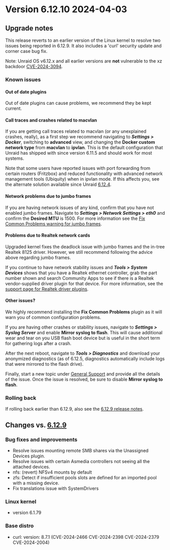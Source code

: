 # Version 6.12.10 2024-04-03

## Upgrade notes

This release reverts to an earlier version of the Linux kernel to resolve two issues being reported
in 6.12.9. It also includes a 'curl' security update and corner case bug fix.

Note: Unraid OS v6.12.x and all earlier versions are **not** vulnerable to the xz backdoor [CVE-2024-3094](https://nvd.nist.gov/vuln/detail/CVE-2024-3094).

### Known issues

#### Out of date plugins

Out of date plugins can cause problems, we recommend they be kept current.

#### Call traces and crashes related to macvlan

If you are getting call traces related to macvlan (or any unexplained crashes, really), as a first step
we recommend navigating to ***Settings > Docker***, switching to **advanced** view, and changing
the **Docker custom network type** from **macvlan** to **ipvlan**. This is the default configuration
that Unraid has shipped with since version 6.11.5 and should work for most systems.

Note that some users have reported issues with port forwarding from certain routers (Fritzbox) and reduced
functionality with advanced network management tools (Ubiquity) when in ipvlan mode. If this affects you,
see the alternate solution available since Unraid [6.12.4](6.12.4.md#fix-for-macvlan-call-traces).

#### Network problems due to jumbo frames

If you are having network issues of any kind, confirm that you have not enabled jumbo frames.
Navigate to ***Settings > Network Settings > eth0*** and confirm the **Desired MTU** is 1500.
For more information see the [Fix Common Problems warning for jumbo frames](https://forums.unraid.net/topic/120220-fix-common-problems-more-information/page/2/#comment-1167702).

#### Problems due to Realtek network cards

Upgraded kernel fixes the deadlock issue with jumbo frames and the in-tree Realtek 8125 driver. However, we
still recommend following the advice above regarding jumbo frames.

If you continue to have network stability issues and ***Tools > System Devices*** shows that you have a Realtek ethernet controller,
grab the part number shown and search Community Apps to see if there is a Realtek vendor-supplied driver plugin for that device.
For more information, see the [support page for Realtek driver plugins](https://forums.unraid.net/topic/141349-plugin-realtek-r8125-r8168-and-r81526-drivers/).

#### Other issues?

We highly recommend installing the **Fix Common Problems** plugin as it will warn you of common configuration problems.

If you are having other crashes or stability issues, navigate to ***Settings > Syslog Server*** and
enable **Mirror syslog to flash**. This will cause additional wear and tear on you USB flash boot device but is
useful in the short term for gathering logs after a crash.

After the next reboot, navigate to ***Tools > Diagnostics*** and download your anonymized diagnostics (as of 6.12.5,
diagnostics automatically include logs that were mirrored to the flash drive).

Finally, start a new topic under [General Support](https://forums.unraid.net/forum/55-general-support/) and provide all the
details of the issue. Once the issue is resolved, be sure to disable **Mirror syslog to flash**.

### Rolling back

If rolling back earlier than 6.12.9, also see the [6.12.9 release notes](6.12.9.md#rolling-back).

## Changes vs. [6.12.9](6.12.9.md)

### Bug fixes and improvements

* Resolve issues mounting remote SMB shares via the Unassigned Devices plugin.
* Resolve issues with certain Asmedia controllers not seeing all the attached devices.
* nfs: (revert) NFSv4 mounts by default
* zfs: Detect if insufficient pools slots are defined for an imported pool with a missing device.
* Fix translations issue with SystemDrivers

### Linux kernel

* version 6.1.79

### Base distro

* curl: version: 8.7.1 (CVE-2024-2466 CVE-2024-2398 CVE-2024-2379 CVE-2024-2004)
